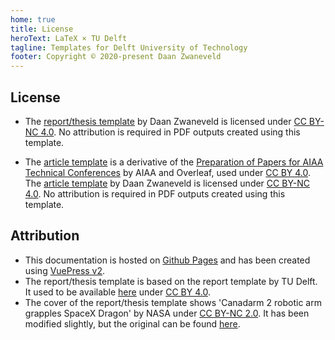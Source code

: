 ```yaml
---
home: true
title: License
heroText: LaTeX × TU Delft
tagline: Templates for Delft University of Technology
footer: Copyright © 2020-present Daan Zwaneveld
---
```


## License

- The [report/thesis template](https://github.com/dzwaneveld/TU-Delft-Unofficial-Report-Template) by Daan Zwaneveld is licensed under [CC BY-NC 4.0](https://creativecommons.org/licenses/by-nc/4.0/). No attribution is required in PDF outputs created using this template.

- The [article template](https://github.com/dzwaneveld/TU-Delft-Unofficial-Article-Template) is a derivative of the [Preparation of Papers for AIAA Technical Conferences](https://overleaf.com/latex/templates/latex-template-for-the-preparation-of-papers-for-aiaa-technical-conferences/rsssbwthkptn) by AIAA and Overleaf, used under [CC BY 4.0](https://creativecommons.org/licenses/by/4.0/). The [article template](https://github.com/dzwaneveld/TU-Delft-Unofficial-Article-Template) by Daan Zwaneveld is licensed under [CC BY-NC 4.0](https://creativecommons.org/licenses/by-nc/4.0/). No attribution is required in PDF outputs created using this template.

## Attribution

* This documentation is hosted on [Github Pages](https://pages.github.com/) and has been created using [VuePress v2](https://v2.vuepress.vuejs.org/).
* The report/thesis template is based on the report template by TU Delft. It used to be available [here](https://www.tudelft.nl/en/tu-delft-corporate-design/downloads/) under [CC BY 4.0](https://creativecommons.org/licenses/by/4.0/).
* The cover of the report/thesis template shows 'Canadarm 2 robotic arm grapples SpaceX Dragon' by NASA under [CC BY-NC 2.0](https://creativecommons.org/licenses/by-nc/2.0/). It has been modified slightly, but the original can be found [here](https://www.flickr.com/photos/nasa2explore/26298228022).
